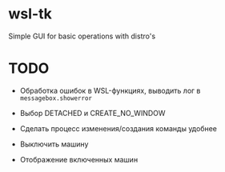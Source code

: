 # wsl-tk
Simple GUI for basic operations with distro's

# TODO
 - Обработка ошибок в WSL-функциях, выводить лог в `messagebox.showerror`
 - Выбор DETACHED и CREATE_NO_WINDOW
 - Сделать процесс изменения/создания команды удобнее

 - Выключить машину
 - Отображение включенных машин
